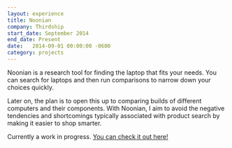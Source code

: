```yaml
---
layout: experience
title: Noonian
company: Thirdship
start_date: September 2014
end_date: Present
date:   2014-09-01 00:00:00 -0600
category: projects
---
```

Noonian is a research tool for finding the laptop that fits your needs. You can search for laptops and then run comparisons to narrow down your choices quickly.

Later on, the plan is to open this up to comparing builds of different computers and their components.
With Noonian, I aim to avoid the negative tendencies and shortcomings typically associated with product search by making it easier to shop smarter.

Currently a work in progress. [You can check it out here!](http://noonian.com/)
